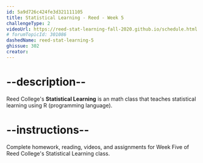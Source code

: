 ```yaml
---
id: 5a9d726c424fe3d321111105
title: Statistical Learning - Reed - Week 5
challengeType: 2
videoUrl: https://reed-stat-learning-fall-2020.github.io/schedule.html
# forumTopicId: 301086
dashedName: reed-stat-learning-5
ghissue: 302
creator: 
---
```


# --description--

Reed College's __Statistical Learning__ is an math class that teaches statistical learning using R (programming language).

# --instructions--

Complete homework, reading, videos, and assignments for Week Five of Reed College's Statistical Learning class.